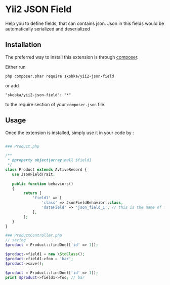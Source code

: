 Yii2 JSON Field
===============
Help you to define fields, that can contains json. Json in this fields would be automatically serialized and deserialized

Installation
------------

The preferred way to install this extension is through [composer](http://getcomposer.org/download/).

Either run

```
php composer.phar require skobka/yii2-json-field
```

or add

```
"skobka/yii2-json-field": "*"
```

to the require section of your `composer.json` file.


Usage
-----

Once the extension is installed, simply use it in your code by  :

```php

### Product.php

/**
 * @property object|array|null $field1  
 */
class Product extends AvtiveRecord {
   use JsonFieldTrait;
   
   public function behaviors()
   {
        return [
            'field1' => [
                'class' => JsonFieldBehavior::class,
                'dataField' => 'json_field_1', // this is the name of field in db table
            ],
        ];
   }
}

### ProductController.php
// saving 
$product = Product::findOne(['id' => 1]);

$product->field1 = new \StdClass();
$product->field1->foo = 'bar';
$product->save();

$product = Product::findOne(['id' => 1]);
print $product->field1->foo; // bar
```
